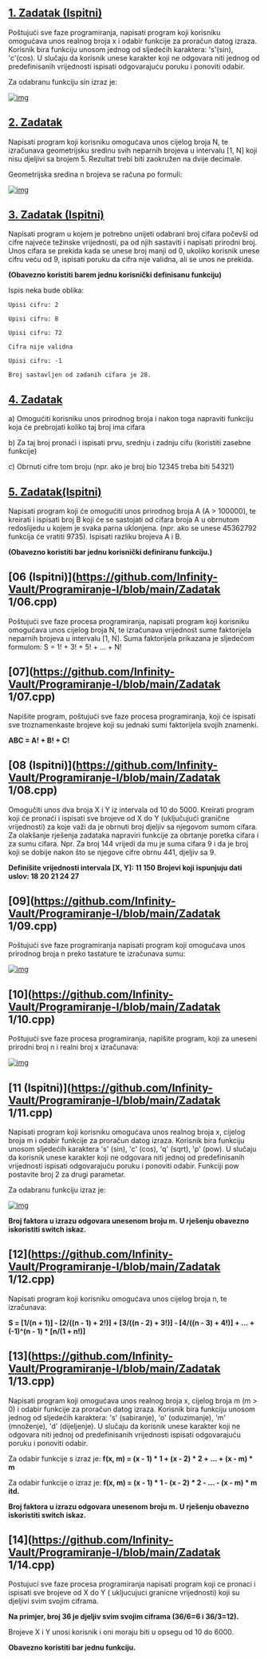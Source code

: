 ## [**1. Zadatak (Ispitni)**](https://github.com/saranur/Programiranje-1/blob/main/Prvi%20zadaci/Prvi%20zadatak.cpp)

Poštujući sve faze programiranja, napisati program koji korisniku omogućava unos realnog broja x i odabir funkcije za proračun datog izraza. Korisnik bira funkciju unosom jednog od sljedećih karaktera: 's'(sin), 'c'(cos). U slučaju da korisnik unese karakter koji ne odgovara niti jednog od predefinisanih vrijednosti ispisati odgovarajuću poruku i ponoviti odabir.

Za odabranu funkciju sin izraz je:

[![img](https://camo.githubusercontent.com/b51a7ce56110fe51f19eae9e6591b25fc4931f5e276e31884242738184760cd4/68747470733a2f2f692e706f7374696d672e63632f5636356e467233702f53637265656e73686f742d312e706e67)](https://camo.githubusercontent.com/b51a7ce56110fe51f19eae9e6591b25fc4931f5e276e31884242738184760cd4/68747470733a2f2f692e706f7374696d672e63632f5636356e467233702f53637265656e73686f742d312e706e67)

## [**2. Zadatak**](https://github.com/saranur/Programiranje-I/blob/main/Prvi%20zadaci/Drugi%20zadatak.cpp)

Napisati program koji korisniku omogućava unos cijelog broja N, te izračunava geometrijsku sredinu svih neparnih brojeva u intervalu [1, N] koji nisu djeljivi sa brojem 5. Rezultat trebi biti zaokružen na dvije decimale.

Geometrijska sredina n brojeva se računa po formuli:

[![img](https://camo.githubusercontent.com/51ff9b6e9982edf1af3727ebcc020a233ad7fde404d156a86e8af0f4e20a0e13/68747470733a2f2f692e706f7374696d672e63632f534b6e564c73436a2f53637265656e73686f742d312e706e67)](https://camo.githubusercontent.com/51ff9b6e9982edf1af3727ebcc020a233ad7fde404d156a86e8af0f4e20a0e13/68747470733a2f2f692e706f7374696d672e63632f534b6e564c73436a2f53637265656e73686f742d312e706e67)

## [**3. Zadatak (Ispitni)**](https://github.com/saranur/Programiranje-I/blob/main/Prvi%20zadaci/Treci%20zadatak.cpp)

Napisati program u kojem je potrebno unijeti odabrani broj cifara počevši od cifre najveće težinske vrijednosti, pa od njih sastaviti i napisati prirodni broj. Unos cifara se prekida kada se unese broj manji od 0, ukoliko korisnik unese cifru veću od 9, ispisati poruku da cifra nije validna, ali se unos ne prekida.

**(Obavezno koristiti barem jednu korisnički definisanu funkciju)**

Ispis neka bude oblika:

```
Upisi cifru: 2

Upisi cifru: 8

Upisi cifru: 72

Cifra nije validna

Upisi cifru: -1

Broj sastavljen od zadanih cifara je 28.
```

## [**4. Zadatak**](https://github.com/saranur/Programiranje-I/blob/main/Prvi%20zadaci/Cetvrti%20zadatak.cpp)

a) Omogućiti korisniku unos prirodnog broja i nakon toga napraviti funkciju koja će prebrojati koliko taj broj ima cifara

b) Za taj broj pronaći i ispisati prvu, srednju i zadnju cifu (koristiti zasebne funkcije)

c) Obrnuti cifre tom broju (npr. ako je broj bio 12345 treba biti 54321)

## [**5. Zadatak(Ispitni)**](https://github.com/saranur/Programiranje-I/blob/main/Prvi%20zadaci/Peti%20zadatak.cpp)

Napisati program koji će omogućiti unos prirodnog broja A (A > 100000), te kreirati i ispisati broj B koji će se sastojati od cifara broja A u obrnutom redoslijedu u kojem je svaka parna uklonjena. (npr. ako se unese 45362792 funkcija će vratiti 9735). Ispisati razliku brojeva A i B.

**(Obavezno koristiti bar jednu korisnički definiranu funkciju.)**

## [**06 (Ispitni)**](https://github.com/Infinity-Vault/Programiranje-I/blob/main/Zadatak 1/06.cpp)

Poštujući sve faze procesa programiranja, napisati program koji korisniku omogućava unos cijelog broja N, te izračunava vrijednost sume faktorijela neparnih brojeva u intervalu [1, N]. Suma faktorijela prikazana je sljedećom formulom: S = 1! + 3! + 5! + ... + N!

## [**07**](https://github.com/Infinity-Vault/Programiranje-I/blob/main/Zadatak 1/07.cpp)

Napišite program, poštujući sve faze procesa programiranja, koji će ispisati sve troznamenkaste brojeve koji su jednaki sumi faktorijela svojih znamenki.

**ABC = A! + B! + C!**

## [**08 (Ispitni)**](https://github.com/Infinity-Vault/Programiranje-I/blob/main/Zadatak 1/08.cpp)

Omogučiti unos dva broja X i Y iz intervala od 10 do 5000. Kreirati program koji će pronaći i ispisati sve brojeve od X do Y (uključujući granične vrijednosti) za koje važi da je obrnuti broj djeljiv sa njegovom sumom cifara. Za olakšanje rješenja zadataka napraviri funkcije za obrtanje poretka cifara i za sumu cifara. Npr. Za broj 144 vrijedi da mu je suma cifara 9 i da je broj koji se dobije nakon što se njegove cifre obrnu 441, djeljiv sa 9.

**Definišite vrijednosti intervala [X, Y]: 11 150** **Brojevi koji ispunjuju dati uslov: 18 20 21 24 27**

## [**09**](https://github.com/Infinity-Vault/Programiranje-I/blob/main/Zadatak 1/09.cpp)

Poštujući sve faze programiranja napisati program koji omogućava unos prirodnog broja n preko tastature te izračunava sumu:

[![img](https://camo.githubusercontent.com/59c961b608c6ce14c1a598950a36f745dfd4805914b6fd62c9e479ebebed3d16/68747470733a2f2f692e706f7374696d672e63632f47323067505247432f53637265656e73686f742d322e706e67)](https://camo.githubusercontent.com/59c961b608c6ce14c1a598950a36f745dfd4805914b6fd62c9e479ebebed3d16/68747470733a2f2f692e706f7374696d672e63632f47323067505247432f53637265656e73686f742d322e706e67)

## [**10**](https://github.com/Infinity-Vault/Programiranje-I/blob/main/Zadatak 1/10.cpp)

Poštujući sve faze procesa programiranja, napišite program, koji za uneseni prirodni broj n i realni broj x izračunava:

[![img](https://camo.githubusercontent.com/3a401d1eda60e73421e8bbf8e4e1e298c81f28cc8d72bbd1efd2b4e3fb6377da/68747470733a2f2f692e706f7374696d672e63632f7a6650387156736b2f53637265656e73686f742d312e706e67)](https://camo.githubusercontent.com/3a401d1eda60e73421e8bbf8e4e1e298c81f28cc8d72bbd1efd2b4e3fb6377da/68747470733a2f2f692e706f7374696d672e63632f7a6650387156736b2f53637265656e73686f742d312e706e67)

## [**11 (Ispitni)**](https://github.com/Infinity-Vault/Programiranje-I/blob/main/Zadatak 1/11.cpp)

Napisati program koji korisniku omogućava unos realnog broja x, cijelog broja m i odabir funkcije za proračun datog izraza. Korisnik bira funkciju unosom sljedećih karaktera 's' (sin), 'c' (cos), 'q' (sqrt), 'p' (pow). U slučaju da korisnik unese karakter koji ne odgovara niti jednoj od predefinisanih vrijednosti ispisati odgovarajuću poruku i ponoviti odabir. Funkciji pow postavite broj 2 za drugi parametar.

Za odabranu funkciju izraz je:

[![img](https://camo.githubusercontent.com/db7f1860ae32b4a23b24152efd33b5353b3217c88902742e394b191aa4f870c8/68747470733a2f2f692e706f7374696d672e63632f3671736d6266474b2f53637265656e73686f742d322e706e67)](https://camo.githubusercontent.com/db7f1860ae32b4a23b24152efd33b5353b3217c88902742e394b191aa4f870c8/68747470733a2f2f692e706f7374696d672e63632f3671736d6266474b2f53637265656e73686f742d322e706e67)

**Broj faktora u izrazu odgovara unesenom broju m.** **U rješenju obavezno iskoristiti switch iskaz.**

## [**12**](https://github.com/Infinity-Vault/Programiranje-I/blob/main/Zadatak 1/12.cpp)

Napisati program koji korisniku omogućava unos cijelog broja n, te izračunava:

**S = [1/(n + 1)] - [2/((n - 1) + 2!)] + [3/((n - 2) + 3!)] - [4/((n - 3) + 4!)] + ... + (-1)^(n - 1) \* [n/(1 + n!)]**

## [**13**](https://github.com/Infinity-Vault/Programiranje-I/blob/main/Zadatak 1/13.cpp)

Napisati program koji omogućava unos realnog broja x, cijelog broja m (m > 0) i odabir funkcije za proračun datog izraza. Korisnik bira funkciju unosom jednog od sljedećih karaktera: 's' (sabiranje), 'o' (oduzimanje), 'm' (množenje), 'd' (dijeljenje). U slučaju da korisnik unese karakter koji ne odgovara niti jednoj od predefinisanih vrijednosti ispisati odgovarajuću poruku i ponoviti odabir.

Za odabir funkcije s izraz je: **f(x, m) = (x - 1) \* 1 + (x - 2) \* 2 + ... + (x - m) \* m**

Za odabir funkcije o izraz je: **f(x, m) = (x - 1) \* 1 - (x - 2) \* 2 - ... - (x - m) \* m itd.**

**Broj faktora u izrazu odgovara unesenom broju m.** **U rješenju obavezno iskoristiti switch iskaz.**

## [**14**](https://github.com/Infinity-Vault/Programiranje-I/blob/main/Zadatak 1/14.cpp)

Postujuci sve faze procesa programiranja napisati program koji ce pronaci i ispisati sve brojeve od X do Y ( ukljucujuci granicne vrijednosti) koji su djeljivi svim svojim ciframa.

**Na primjer, broj 36 je djeljiv svim svojim ciframa (36/6=6 i 36/3=12).**

Brojeve X i Y unosi korisnik i oni moraju biti u opsegu od 10 do 6000.

**Obavezno koristiti bar jednu funkciju.**